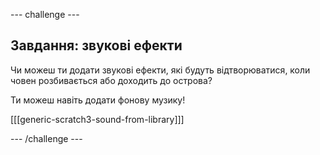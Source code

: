 --- challenge ---

## Завдання: звукові ефекти

Чи можеш ти додати звукові ефекти, які будуть відтворюватися, коли човен розбивається або доходить до острова?

Ти можеш навіть додати фонову музику!

[[[generic-scratch3-sound-from-library]]]

--- /challenge ---